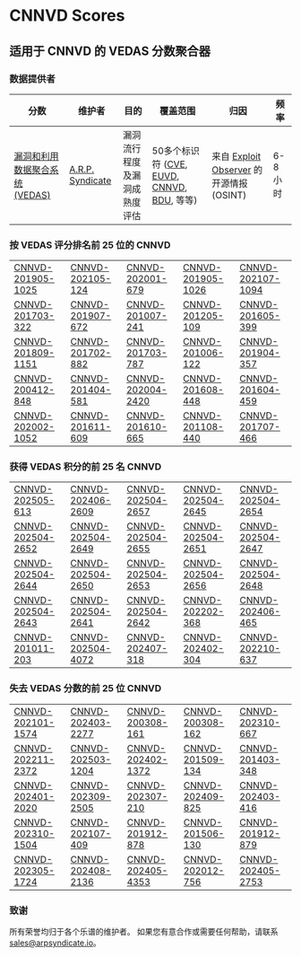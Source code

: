
# CNNVD Scores
## 适用于 CNNVD 的 VEDAS 分数聚合器

### 数据提供者
| 分数 | 维护者 | 目的 | 覆盖范围 | 归因 | 频率 |
| ----- | ---------- | ------- | -------- | ----------- | --------- |
| [漏洞和利用数据聚合系统 (VEDAS)](https://vedas.arpsyndicate.io) | [A.R.P. Syndicate](https://www.arpsyndicate.io) | 漏洞流行程度及漏洞成熟度评估 | 50多个标识符 ([CVE](https://github.com/ARPSyndicate/cve-scores), [EUVD](https://github.com/ARPSyndicate/euvd-scores), [CNNVD](https://github.com/ARPSyndicate/cnnvd-scores), [BDU](https://github.com/ARPSyndicate/bdu-scores), 等等) | 来自 [Exploit Observer](https://www.exploit.observer) 的开源情报 (OSINT) | 6-8小时 |



<h3>按 VEDAS 评分排名前 25 位的 CNNVD</h3>

<table>
  <tr>
    <td><a href='https://vedas.arpsyndicate.io/?vuln=CNNVD-201905-1025'>CNNVD-201905-1025</a></td>
    <td><a href='https://vedas.arpsyndicate.io/?vuln=CNNVD-202105-124'>CNNVD-202105-124</a></td>
    <td><a href='https://vedas.arpsyndicate.io/?vuln=CNNVD-202001-679'>CNNVD-202001-679</a></td>
    <td><a href='https://vedas.arpsyndicate.io/?vuln=CNNVD-201905-1026'>CNNVD-201905-1026</a></td>
    <td><a href='https://vedas.arpsyndicate.io/?vuln=CNNVD-202107-1094'>CNNVD-202107-1094</a></td>
  </tr>
  <tr>
    <td><a href='https://vedas.arpsyndicate.io/?vuln=CNNVD-201703-322'>CNNVD-201703-322</a></td>
    <td><a href='https://vedas.arpsyndicate.io/?vuln=CNNVD-201907-672'>CNNVD-201907-672</a></td>
    <td><a href='https://vedas.arpsyndicate.io/?vuln=CNNVD-201007-241'>CNNVD-201007-241</a></td>
    <td><a href='https://vedas.arpsyndicate.io/?vuln=CNNVD-201205-109'>CNNVD-201205-109</a></td>
    <td><a href='https://vedas.arpsyndicate.io/?vuln=CNNVD-201605-399'>CNNVD-201605-399</a></td>
  </tr>
  <tr>
    <td><a href='https://vedas.arpsyndicate.io/?vuln=CNNVD-201809-1151'>CNNVD-201809-1151</a></td>
    <td><a href='https://vedas.arpsyndicate.io/?vuln=CNNVD-201702-882'>CNNVD-201702-882</a></td>
    <td><a href='https://vedas.arpsyndicate.io/?vuln=CNNVD-201703-787'>CNNVD-201703-787</a></td>
    <td><a href='https://vedas.arpsyndicate.io/?vuln=CNNVD-201006-122'>CNNVD-201006-122</a></td>
    <td><a href='https://vedas.arpsyndicate.io/?vuln=CNNVD-201904-357'>CNNVD-201904-357</a></td>
  </tr>
  <tr>
    <td><a href='https://vedas.arpsyndicate.io/?vuln=CNNVD-200412-848'>CNNVD-200412-848</a></td>
    <td><a href='https://vedas.arpsyndicate.io/?vuln=CNNVD-201404-581'>CNNVD-201404-581</a></td>
    <td><a href='https://vedas.arpsyndicate.io/?vuln=CNNVD-202004-2420'>CNNVD-202004-2420</a></td>
    <td><a href='https://vedas.arpsyndicate.io/?vuln=CNNVD-201608-448'>CNNVD-201608-448</a></td>
    <td><a href='https://vedas.arpsyndicate.io/?vuln=CNNVD-201604-459'>CNNVD-201604-459</a></td>
  </tr>
  <tr>
    <td><a href='https://vedas.arpsyndicate.io/?vuln=CNNVD-202002-1052'>CNNVD-202002-1052</a></td>
    <td><a href='https://vedas.arpsyndicate.io/?vuln=CNNVD-201611-609'>CNNVD-201611-609</a></td>
    <td><a href='https://vedas.arpsyndicate.io/?vuln=CNNVD-201610-665'>CNNVD-201610-665</a></td>
    <td><a href='https://vedas.arpsyndicate.io/?vuln=CNNVD-201108-440'>CNNVD-201108-440</a></td>
    <td><a href='https://vedas.arpsyndicate.io/?vuln=CNNVD-201707-466'>CNNVD-201707-466</a></td>
  </tr>
</table>


<h3>获得 VEDAS 积分的前 25 名 CNNVD</h3>

<table>
  <tr>
    <td><a href='https://vedas.arpsyndicate.io/?vuln=CNNVD-202505-613'>CNNVD-202505-613</a></td>
    <td><a href='https://vedas.arpsyndicate.io/?vuln=CNNVD-202406-2609'>CNNVD-202406-2609</a></td>
    <td><a href='https://vedas.arpsyndicate.io/?vuln=CNNVD-202504-2657'>CNNVD-202504-2657</a></td>
    <td><a href='https://vedas.arpsyndicate.io/?vuln=CNNVD-202504-2645'>CNNVD-202504-2645</a></td>
    <td><a href='https://vedas.arpsyndicate.io/?vuln=CNNVD-202504-2654'>CNNVD-202504-2654</a></td>
  </tr>
  <tr>
    <td><a href='https://vedas.arpsyndicate.io/?vuln=CNNVD-202504-2652'>CNNVD-202504-2652</a></td>
    <td><a href='https://vedas.arpsyndicate.io/?vuln=CNNVD-202504-2649'>CNNVD-202504-2649</a></td>
    <td><a href='https://vedas.arpsyndicate.io/?vuln=CNNVD-202504-2655'>CNNVD-202504-2655</a></td>
    <td><a href='https://vedas.arpsyndicate.io/?vuln=CNNVD-202504-2651'>CNNVD-202504-2651</a></td>
    <td><a href='https://vedas.arpsyndicate.io/?vuln=CNNVD-202504-2647'>CNNVD-202504-2647</a></td>
  </tr>
  <tr>
    <td><a href='https://vedas.arpsyndicate.io/?vuln=CNNVD-202504-2644'>CNNVD-202504-2644</a></td>
    <td><a href='https://vedas.arpsyndicate.io/?vuln=CNNVD-202504-2650'>CNNVD-202504-2650</a></td>
    <td><a href='https://vedas.arpsyndicate.io/?vuln=CNNVD-202504-2653'>CNNVD-202504-2653</a></td>
    <td><a href='https://vedas.arpsyndicate.io/?vuln=CNNVD-202504-2656'>CNNVD-202504-2656</a></td>
    <td><a href='https://vedas.arpsyndicate.io/?vuln=CNNVD-202504-2648'>CNNVD-202504-2648</a></td>
  </tr>
  <tr>
    <td><a href='https://vedas.arpsyndicate.io/?vuln=CNNVD-202504-2643'>CNNVD-202504-2643</a></td>
    <td><a href='https://vedas.arpsyndicate.io/?vuln=CNNVD-202504-2641'>CNNVD-202504-2641</a></td>
    <td><a href='https://vedas.arpsyndicate.io/?vuln=CNNVD-202504-2642'>CNNVD-202504-2642</a></td>
    <td><a href='https://vedas.arpsyndicate.io/?vuln=CNNVD-202202-368'>CNNVD-202202-368</a></td>
    <td><a href='https://vedas.arpsyndicate.io/?vuln=CNNVD-202406-465'>CNNVD-202406-465</a></td>
  </tr>
  <tr>
    <td><a href='https://vedas.arpsyndicate.io/?vuln=CNNVD-201011-203'>CNNVD-201011-203</a></td>
    <td><a href='https://vedas.arpsyndicate.io/?vuln=CNNVD-202504-4072'>CNNVD-202504-4072</a></td>
    <td><a href='https://vedas.arpsyndicate.io/?vuln=CNNVD-202407-318'>CNNVD-202407-318</a></td>
    <td><a href='https://vedas.arpsyndicate.io/?vuln=CNNVD-202402-304'>CNNVD-202402-304</a></td>
    <td><a href='https://vedas.arpsyndicate.io/?vuln=CNNVD-202210-637'>CNNVD-202210-637</a></td>
  </tr>
</table>


<h3>失去 VEDAS 分数的前 25 位 CNNVD</h3>

<table>
  <tr>
    <td><a href='https://vedas.arpsyndicate.io/?vuln=CNNVD-202101-1574'>CNNVD-202101-1574</a></td>
    <td><a href='https://vedas.arpsyndicate.io/?vuln=CNNVD-202403-2277'>CNNVD-202403-2277</a></td>
    <td><a href='https://vedas.arpsyndicate.io/?vuln=CNNVD-200308-161'>CNNVD-200308-161</a></td>
    <td><a href='https://vedas.arpsyndicate.io/?vuln=CNNVD-200308-162'>CNNVD-200308-162</a></td>
    <td><a href='https://vedas.arpsyndicate.io/?vuln=CNNVD-202310-667'>CNNVD-202310-667</a></td>
  </tr>
  <tr>
    <td><a href='https://vedas.arpsyndicate.io/?vuln=CNNVD-202211-2372'>CNNVD-202211-2372</a></td>
    <td><a href='https://vedas.arpsyndicate.io/?vuln=CNNVD-202503-1204'>CNNVD-202503-1204</a></td>
    <td><a href='https://vedas.arpsyndicate.io/?vuln=CNNVD-202402-1372'>CNNVD-202402-1372</a></td>
    <td><a href='https://vedas.arpsyndicate.io/?vuln=CNNVD-201509-134'>CNNVD-201509-134</a></td>
    <td><a href='https://vedas.arpsyndicate.io/?vuln=CNNVD-201403-348'>CNNVD-201403-348</a></td>
  </tr>
  <tr>
    <td><a href='https://vedas.arpsyndicate.io/?vuln=CNNVD-202401-2020'>CNNVD-202401-2020</a></td>
    <td><a href='https://vedas.arpsyndicate.io/?vuln=CNNVD-202309-2505'>CNNVD-202309-2505</a></td>
    <td><a href='https://vedas.arpsyndicate.io/?vuln=CNNVD-202307-210'>CNNVD-202307-210</a></td>
    <td><a href='https://vedas.arpsyndicate.io/?vuln=CNNVD-202409-825'>CNNVD-202409-825</a></td>
    <td><a href='https://vedas.arpsyndicate.io/?vuln=CNNVD-202403-416'>CNNVD-202403-416</a></td>
  </tr>
  <tr>
    <td><a href='https://vedas.arpsyndicate.io/?vuln=CNNVD-202310-1504'>CNNVD-202310-1504</a></td>
    <td><a href='https://vedas.arpsyndicate.io/?vuln=CNNVD-202107-409'>CNNVD-202107-409</a></td>
    <td><a href='https://vedas.arpsyndicate.io/?vuln=CNNVD-201912-878'>CNNVD-201912-878</a></td>
    <td><a href='https://vedas.arpsyndicate.io/?vuln=CNNVD-201506-130'>CNNVD-201506-130</a></td>
    <td><a href='https://vedas.arpsyndicate.io/?vuln=CNNVD-201912-879'>CNNVD-201912-879</a></td>
  </tr>
  <tr>
    <td><a href='https://vedas.arpsyndicate.io/?vuln=CNNVD-202305-1724'>CNNVD-202305-1724</a></td>
    <td><a href='https://vedas.arpsyndicate.io/?vuln=CNNVD-202408-2136'>CNNVD-202408-2136</a></td>
    <td><a href='https://vedas.arpsyndicate.io/?vuln=CNNVD-202405-4353'>CNNVD-202405-4353</a></td>
    <td><a href='https://vedas.arpsyndicate.io/?vuln=CNNVD-202012-756'>CNNVD-202012-756</a></td>
    <td><a href='https://vedas.arpsyndicate.io/?vuln=CNNVD-202405-2753'>CNNVD-202405-2753</a></td>
  </tr>
</table>


### 致谢
所有荣誉均归于各个乐谱的维护者。
如果您有意合作或需要任何帮助，请联系 [sales@arpsyndicate.io](mailto:sales@arpsyndicate.io)。

